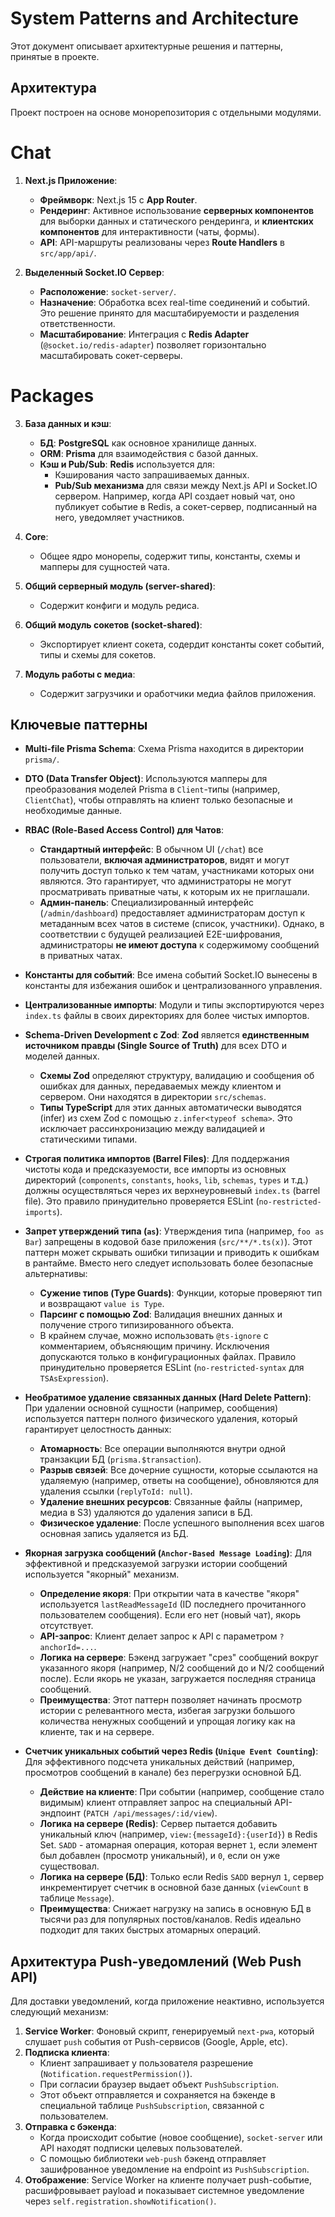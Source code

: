 # System Patterns and Architecture

Этот документ описывает архитектурные решения и паттерны, принятые в проекте.

## Архитектура

Проект построен на основе монорепозитория с отдельными модулями.

# Chat

1.  **Next.js Приложение**:
    - **Фреймворк**: Next.js 15 с **App Router**.
    - **Рендеринг**: Активное использование **серверных компонентов** для выборки данных и статического рендеринга, и **клиентских компонентов** для интерактивности (чаты, формы).
    - **API**: API-маршруты реализованы через **Route Handlers** в `src/app/api/`.

2.  **Выделенный Socket.IO Сервер**:
    - **Расположение**: `socket-server/`.
    - **Назначение**: Обработка всех real-time соединений и событий. Это решение принято для масштабируемости и разделения ответственности.
    - **Масштабирование**: Интеграция с **Redis Adapter** (`@socket.io/redis-adapter`) позволяет горизонтально масштабировать сокет-серверы.

# Packages
3.  **База данных и кэш**:
    - **БД**: **PostgreSQL** как основное хранилище данных.
    - **ORM**: **Prisma** для взаимодействия с базой данных.
    - **Кэш и Pub/Sub**: **Redis** используется для:
        - Кэширования часто запрашиваемых данных.
        - **Pub/Sub механизма** для связи между Next.js API и Socket.IO сервером. Например, когда API создает новый чат, оно публикует событие в Redis, а сокет-сервер, подписанный на него, уведомляет участников.

4.  **Core**:
    - Общее ядро монорепы, содержит типы, константы, схемы и мапперы для сущностей чата.

5.  **Общий серверный модуль (server-shared)**:
    - Содержит конфиги и модуль редиса.

6.  **Общий модуль сокетов (socket-shared)**:
    - Экспортирует клиент сокета, содердит константы сокет событий, типы и схемы для сокетов.

7.  **Модуль работы с медиа**:
    - Содержит загрузчики и оработчики медиа файлов приложения.

## Ключевые паттерны

- **Multi-file Prisma Schema**: Схема Prisma находится в директории `prisma/`. 
- **DTO (Data Transfer Object)**: Используются мапперы для преобразования моделей Prisma в `Client`-типы (например, `ClientChat`), чтобы отправлять на клиент только безопасные и необходимые данные.
- **RBAC (Role-Based Access Control) для Чатов**:
    - **Стандартный интерфейс**: В обычном UI (`/chat`) все пользователи, **включая администраторов**, видят и могут получить доступ только к тем чатам, участниками которых они являются. Это гарантирует, что администраторы не могут просматривать приватные чаты, к которым их не приглашали.
    - **Админ-панель**: Специализированный интерфейс (`/admin/dashboard`) предоставляет администраторам доступ к метаданным всех чатов в системе (список, участники). Однако, в соответствии с будущей реализацией E2E-шифрования, администраторы **не имеют доступа** к содержимому сообщений в приватных чатах.
- **Константы для событий**: Все имена событий Socket.IO вынесены в константы для избежания ошибок и централизованного управления.
- **Централизованные импорты**: Модули и типы экспортируются через `index.ts` файлы в своих директориях для более чистых импортов.
- **Schema-Driven Development с Zod**: **Zod** является **единственным источником правды (Single Source of Truth)** для всех DTO и моделей данных.
    - **Схемы Zod** определяют структуру, валидацию и сообщения об ошибках для данных, передаваемых между клиентом и сервером. Они находятся в директории `src/schemas`.
    - **Типы TypeScript** для этих данных автоматически выводятся (infer) из схем Zod с помощью `z.infer<typeof schema>`. Это исключает рассинхронизацию между валидацией и статическими типами.
- **Строгая политика импортов (Barrel Files)**: Для поддержания чистоты кода и предсказуемости, все импорты из основных директорий (`components`, `constants`, `hooks`, `lib`, `schemas`, `types` и т.д.) должны осуществляться через их верхнеуровневый `index.ts` (barrel file). Это правило принудительно проверяется ESLint (`no-restricted-imports`).
- **Запрет утверждений типа (`as`)**: Утверждения типа (например, `foo as Bar`) запрещены в кодовой базе приложения (`src/**/*.ts(x)`). Этот паттерн может скрывать ошибки типизации и приводить к ошибкам в рантайме. Вместо него следует использовать более безопасные альтернативы:
    - **Сужение типов (Type Guards)**: Функции, которые проверяют тип и возвращают `value is Type`.
    - **Парсинг с помощью Zod**: Валидация внешних данных и получение строго типизированного объекта.
    - В крайнем случае, можно использовать `@ts-ignore` с комментарием, объясняющим причину.
    Исключения допускаются только в конфигурационных файлах. Правило принудительно проверяется ESLint (`no-restricted-syntax` для `TSAsExpression`).
- **Необратимое удаление связанных данных (Hard Delete Pattern)**: При удалении основной сущности (например, сообщения) используется паттерн полного физического удаления, который гарантирует целостность данных:
    - **Атомарность**: Все операции выполняются внутри одной транзакции БД (`prisma.$transaction`).
    - **Разрыв связей**: Все дочерние сущности, которые ссылаются на удаляемую (например, ответы на сообщение), обновляются для удаления ссылки (`replyToId: null`).
    - **Удаление внешних ресурсов**: Связанные файлы (например, медиа в S3) удаляются до удаления записи в БД.
    - **Физическое удаление**: После успешного выполнения всех шагов основная запись удаляется из БД.

- **Якорная загрузка сообщений (`Anchor-Based Message Loading`)**: Для эффективной и предсказуемой загрузки истории сообщений используется "якорный" механизм.
    - **Определение якоря**: При открытии чата в качестве "якоря" используется `lastReadMessageId` (ID последнего прочитанного пользователем сообщения). Если его нет (новый чат), якорь отсутствует.
    - **API-запрос**: Клиент делает запрос к API с параметром `?anchorId=...`.
    - **Логика на сервере**: Бэкенд загружает "срез" сообщений вокруг указанного якоря (например, N/2 сообщений до и N/2 сообщений после). Если якорь не указан, загружается последняя страница сообщений.
    - **Преимущества**: Этот паттерн позволяет начинать просмотр истории с релевантного места, избегая загрузки большого количества ненужных сообщений и упрощая логику как на клиенте, так и на сервере.

- **Счетчик уникальных событий через Redis (`Unique Event Counting`)**: Для эффективного подсчета уникальных действий (например, просмотров сообщений в канале) без перегрузки основной БД.
    - **Действие на клиенте**: При событии (например, сообщение стало видимым) клиент отправляет запрос на специальный API-эндпоинт (`PATCH /api/messages/:id/view`).
    - **Логика на сервере (Redis)**: Сервер пытается добавить уникальный ключ (например, `view:{messageId}:{userId}`) в Redis Set. `SADD` - атомарная операция, которая вернет `1`, если элемент был добавлен (просмотр уникальный), и `0`, если он уже существовал.
    - **Логика на сервере (БД)**: Только если Redis `SADD` вернул `1`, сервер инкрементирует счетчик в основной базе данных (`viewCount` в таблице `Message`).
    - **Преимущества**: Снижает нагрузку на запись в основную БД в тысячи раз для популярных постов/каналов. Redis идеально подходит для таких быстрых атомарных операций.

## Архитектура Push-уведомлений (Web Push API)

Для доставки уведомлений, когда приложение неактивно, используется следующий механизм:

1.  **Service Worker**: Фоновый скрипт, генерируемый `next-pwa`, который слушает `push` события от Push-сервисов (Google, Apple, etc).
2.  **Подписка клиента**:
    - Клиент запрашивает у пользователя разрешение (`Notification.requestPermission()`).
    - При согласии браузер выдает объект `PushSubscription`.
    - Этот объект отправляется и сохраняется на бэкенде в специальной таблице `PushSubscription`, связанной с пользователем.
3.  **Отправка с бэкенда**:
    - Когда происходит событие (новое сообщение), `socket-server` или API находят подписки целевых пользователей.
    - С помощью библиотеки `web-push` бэкенд отправляет зашифрованное уведомление на endpoint из `PushSubscription`.
4.  **Отображение**: Service Worker на клиенте получает push-событие, расшифровывает payload и показывает системное уведомление через `self.registration.showNotification()`.
